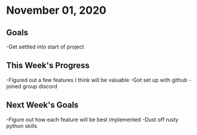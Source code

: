 # November 01, 2020

## Goals

-Get settled into start of project

## This Week's Progress

-Figured out a few features I think will be valuable
-Got set up with github
-joined group discord

## Next Week's Goals
-Figure out how each feature will be best implemented
-Dust off rusty python skills 
